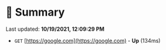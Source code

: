 # 📖 Summary
Last updated: **10/19/2021, 12:09:29 PM**

- `GET` [https://google.com](https://google.com) - **Up** (134ms)
